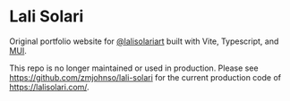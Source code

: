 # Lali Solari

Original portfolio website for [@lalisolariart](https://www.instagram.com/lalisolariart/) built with Vite, Typescript, and [MUI](https://mui.com/).

This repo is no longer maintained or used in production.
Please see https://github.com/zmjohnso/lali-solari
for the current production code of https://lalisolari.com/.
